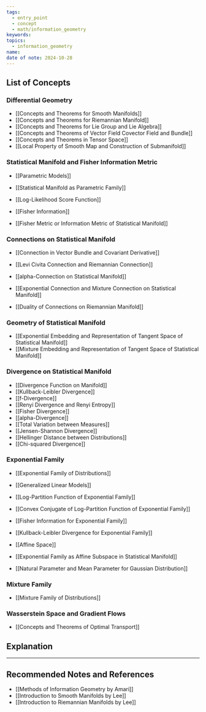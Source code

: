 ```yaml
---
tags:
  - entry_point
  - concept
  - math/information_geometry
keywords: 
topics:
  - information_geometry
name: 
date of note: 2024-10-28
---
```


## List of Concepts

### Differential Geometry

- [[Concepts and Theorems for Smooth Manifolds]]
- [[Concepts and Theorems for Riemannian Manifold]]
- [[Concepts and Theorems for Lie Group and Lie Algebra]]
- [[Concepts and Theorems of Vector Field Covector Field and Bundle]]
- [[Concepts and Theorems in Tensor Space]]
- [[Local Property of Smooth Map and Construction of Submanifold]]

### Statistical Manifold and Fisher Information Metric

- [[Parametric Models]]
- [[Statistical Manifold as Parametric Family]]
- [[Log-Likelihood Score Function]]

- [[Fisher Information]]
- [[Fisher Metric or Information Metric of Statistical Manifold]]

### Connections on Statistical Manifold

- [[Connection in Vector Bundle and Covariant Derivative]]
- [[Levi Civita Connection and Riemannian Connection]]

- [[alpha-Connection on Statistical Manifold]]
- [[Exponential Connection and Mixture Connection on Statistical Manifold]]
- [[Duality of Connections on Riemannian Manifold]]

### Geometry of Statistical Manifold

- [[Exponential Embedding and Representation of Tangent Space of Statistical Manifold]]
- [[Mixture Embedding and Representation of Tangent Space of Statistical Manifold]]

### Divergence on Statistical Manifold

- [[Divergence Function on Manifold]]
- [[Kullback-Leibler Divergence]]
- [[f-Divergence]]
- [[Renyi Divergence and Renyi Entropy]]
- [[Fisher Divergence]]
- [[alpha-Divergence]]
- [[Total Variation between Measures]]
- [[Jensen-Shannon Divergence]]
- [[Hellinger Distance between Distributions]]
- [[Chi-squared Divergence]]


### Exponential Family

- [[Exponential Family of Distributions]]
- [[Generalized Linear Models]]
- [[Log-Partition Function of Exponential Family]]
- [[Convex Conjugate of Log-Partition Function of Exponential Family]]
- [[Fisher Information for Exponential Family]]
- [[Kullback-Leibler Divergence for Exponential Family]]


- [[Affine Space]]
- [[Exponential Family as Affine Subspace in Statistical Manifold]]

- [[Natural Parameter and Mean Parameter for Gaussian Distribution]]


### Mixture Family

- [[Mixture Family of Distributions]]


### Wasserstein Space and Gradient Flows

- [[Concepts and Theorems of Optimal Transport]]



## Explanation





-----------
##  Recommended Notes and References



- [[Methods of Information Geometry by Amari]]
- [[Introduction to Smooth Manifolds by Lee]]
- [[Introduction to Riemannian Manifolds by Lee]]